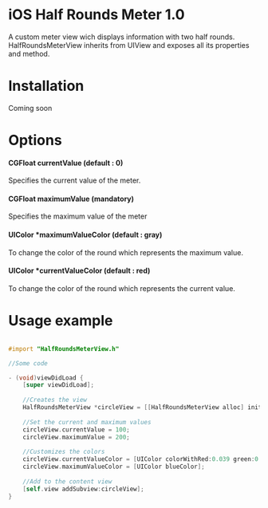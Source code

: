 iOS Half Rounds Meter 1.0
=========================

A custom meter view wich displays information with two half rounds.
HalfRoundsMeterView inherits from UIView and exposes all its properties and method.

Installation
============

Coming soon

Options
=======

#### CGFloat currentValue (default : 0)

Specifies the current value of the meter.

#### CGFloat maximumValue (mandatory)

Specifies the maximum value of the meter

#### UIColor *maximumValueColor (default : gray)

To change the color of the round which represents the maximum value.

#### UIColor *currentValueColor (default : red)

To change the color of the round which represents the current value.

Usage example
=============

```objective-c

#import "HalfRoundsMeterView.h"

//Some code

- (void)viewDidLoad {
    [super viewDidLoad];
    
    //Creates the view
    HalfRoundsMeterView *circleView = [[HalfRoundsMeterView alloc] initWithFrame:CGRectMake(0, 0, 200, 100)];
    
    //Set the current and maximum values
    circleView.currentValue = 100;
    circleView.maximumValue = 200;
    
    //Customizes the colors
    circleView.currentValueColor = [UIColor colorWithRed:0.039 green:0.729 blue:0.71 alpha:1];
    circleView.maximumValueColor = [UIColor blueColor];
    
    //Add to the content view
    [self.view addSubview:circleView];
}
```
